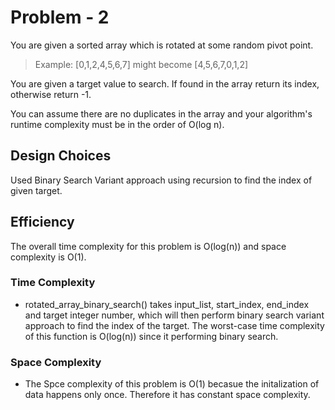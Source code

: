 # Problem - 2

You are given a sorted array which is rotated at some random pivot point.

> Example: [0,1,2,4,5,6,7] might become [4,5,6,7,0,1,2]

You are given a target value to search. If found in the array return its index, otherwise return -1.

You can assume there are no duplicates in the array and your algorithm's runtime complexity must be in the order of O(log n).

## Design Choices

Used Binary Search Variant approach using recursion to find the index of given target.

## Efficiency

The overall time complexity for this problem is O(log(n)) and space complexity is O(1).


### Time Complexity

* rotated_array_binary_search() takes input_list, start_index, end_index and target integer number, which will then perform binary search variant approach to find the index of the target. The worst-case time complexity of this function is O(log(n)) since it performing binary search.
	
### Space Complexity

* The Spce complexity of this problem is O(1) becasue the initalization of data happens only once. Therefore it has constant space complexity.

